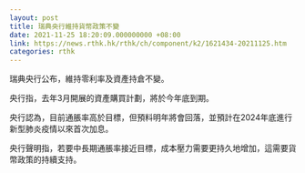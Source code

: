```yaml
---
layout: post
title: 瑞典央行維持貨幣政策不變
date: 2021-11-25 18:20:09.000000000 +08:00
link: https://news.rthk.hk/rthk/ch/component/k2/1621434-20211125.htm
categories: rthk
---
```


瑞典央行公布，維持零利率及資產持倉不變。

央行指，去年3月開展的資產購買計劃，將於今年底到期。

央行認為，目前通脹率高於目標，但預料明年將會回落，並預計在2024年底進行新型肺炎疫情以來首次加息。

央行聲明指，若要中長期通脹率接近目標，成本壓力需要更持久地增加，這需要貨幣政策的持續支持。
